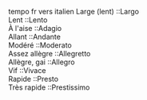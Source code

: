 tempo fr vers italien 
Large (lent)	::Largo      
Lent            ::Lento      
À l'aise	    ::Adagio	     
Allant          ::Andante       
Modéré	        ::Moderato	    
Assez allègre	::Allegretto	   
Allègre, gai    ::Allegro	         
Vif             ::Vivace	       
Rapide	        ::Presto	    
Très rapide	    ::Prestissimo    